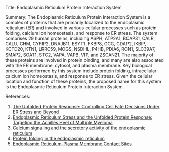 Title: Endoplasmic Reticulum Protein Interaction System

Summary: The Endoplasmic Reticulum Protein Interaction System is a complex of proteins that are primarily localized to the endoplasmic reticulum (ER) and involved in various cellular processes such as protein folding, calcium ion homeostasis, and response to ER stress. The system comprises 29 human proteins, including ASPH, ATP2A1, BCAP31, CALR, CALU, CHM, CYFIP2, DNAJB11, ESYT1, FKBP8, GCG, GDAP2, IKBIP, KCTD20, KTN1, LRRC59, MOGS, NSDHL, P4HB, PDIA6, RCN1, SLC39A7, SMAP2, SOAT1, STC2, VAPA, VAPB, VIP, and ZSCAN21. The majority of these proteins are involved in protein binding, and many are also associated with the ER membrane, cytosol, and plasma membrane. Key biological processes performed by this system include protein folding, intracellular calcium ion homeostasis, and response to ER stress. Given the cellular location and function of these proteins, the proposed name for this system is the Endoplasmic Reticulum Protein Interaction System.

References:

1. [The Unfolded Protein Response: Controlling Cell Fate Decisions Under ER Stress and Beyond](https://www.ncbi.nlm.nih.gov/pmc/articles/PMC3563388/)
2. [Endoplasmic Reticulum Stress and the Unfolded Protein Response: Targeting the Achilles Heel of Multiple Myeloma](https://www.ncbi.nlm.nih.gov/pmc/articles/PMC4076149/)
3. [Calcium signaling and the secretory activity of the endoplasmic reticulum](https://www.ncbi.nlm.nih.gov/pmc/articles/PMC6650686/)
4. [Protein folding in the endoplasmic reticulum](https://www.ncbi.nlm.nih.gov/pmc/articles/PMC2683408/)
5. [Endoplasmic Reticulum-Plasma Membrane Contact Sites](https://www.ncbi.nlm.nih.gov/pmc/articles/PMC4865085/)